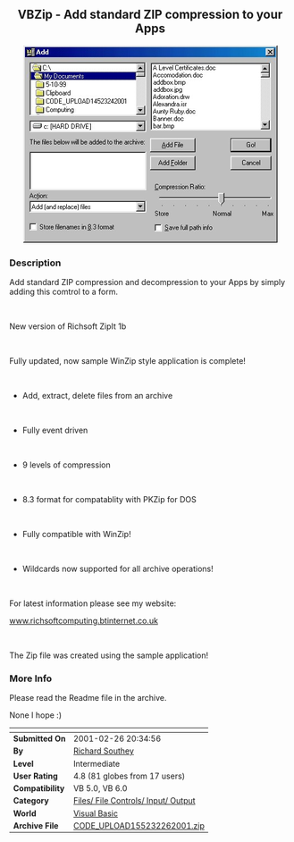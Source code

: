 ﻿<div align="center">

## VBZip \- Add standard ZIP compression to your Apps

<img src="PIC2001226200302490.jpg">
</div>

### Description

Add standard ZIP compression and decompression to your Apps by simply adding this comtrol to a form.

<br>

New version of Richsoft ZipIt 1b

<br>

Fully updated, now sample WinZip style application is complete!

<br>

* Add, extract, delete files from an archive

<br>

* Fully event driven

<br>

* 9 levels of compression

<br>

* 8.3 format for compatablity with PKZip for DOS

<br>

* Fully compatible with WinZip!

<br>

* Wildcards now supported for all archive operations!

<br>

For latest information please see my website:

www.richsoftcomputing.btinternet.co.uk

<br>

The Zip file was created using the sample application!
 
### More Info
 
Please read the Readme file in the archive.

None I hope :)


<span>             |<span>
---                |---
**Submitted On**   |2001-02-26 20:34:56
**By**             |[Richard Southey](https://github.com/Planet-Source-Code/PSCIndex/blob/master/ByAuthor/richard-southey.md)
**Level**          |Intermediate
**User Rating**    |4.8 (81 globes from 17 users)
**Compatibility**  |VB 5\.0, VB 6\.0
**Category**       |[Files/ File Controls/ Input/ Output](https://github.com/Planet-Source-Code/PSCIndex/blob/master/ByCategory/files-file-controls-input-output__1-3.md)
**World**          |[Visual Basic](https://github.com/Planet-Source-Code/PSCIndex/blob/master/ByWorld/visual-basic.md)
**Archive File**   |[CODE\_UPLOAD155232262001\.zip](https://github.com/Planet-Source-Code/richard-southey-vbzip-add-standard-zip-compression-to-your-apps__1-21354/archive/master.zip)








